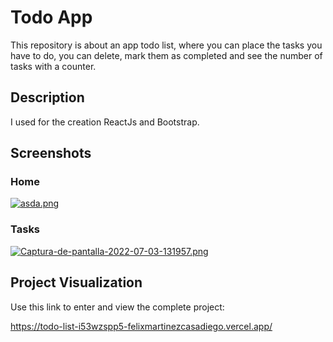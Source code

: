 # Todo App

This repository is about an app todo list, where you can place the tasks you have to do, you can delete, mark them as completed and see the number of tasks with a counter.

## Description

I used for the creation ReactJs and Bootstrap.

## Screenshots

### Home
[![asda.png](https://i.postimg.cc/wBczbGHy/asda.png)](https://postimg.cc/06QhzZzP)

### Tasks

[![Captura-de-pantalla-2022-07-03-131957.png](https://i.postimg.cc/N0LVRCFv/Captura-de-pantalla-2022-07-03-131957.png)](https://postimg.cc/xkDt2RL6)

## Project Visualization

Use this link to enter and view the complete project:

https://todo-list-i53wzspp5-felixmartinezcasadiego.vercel.app/

